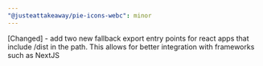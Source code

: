 ```yaml
---
"@justeattakeaway/pie-icons-webc": minor
---
```


[Changed] - add two new fallback export entry points for react apps that include /dist in the path. This allows for better integration with frameworks such as NextJS
